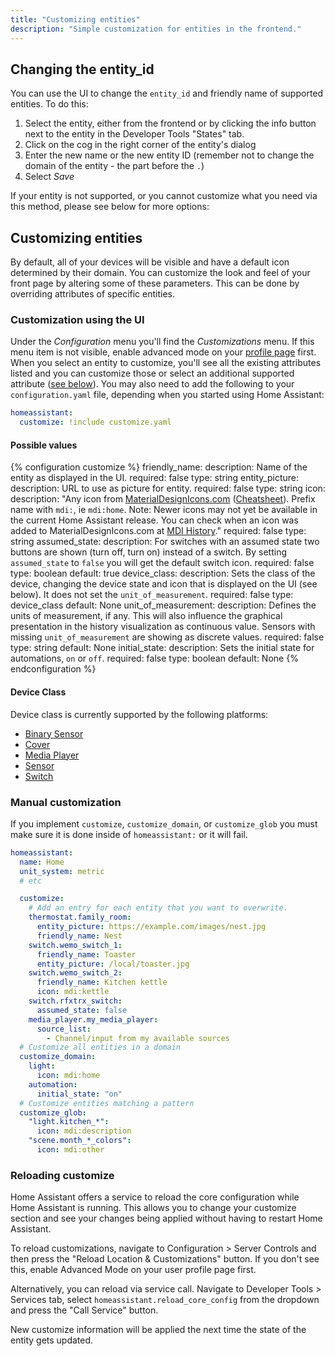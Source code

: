 ```yaml
---
title: "Customizing entities"
description: "Simple customization for entities in the frontend."
---
```


## Changing the entity_id

You can use the UI to change the `entity_id` and friendly name of supported entities. To do this:

1. Select the entity, either from the frontend or by clicking the info button next to the entity in the Developer Tools "States" tab.
2. Click on the cog in the right corner of the entity's dialog
3. Enter the new name or the new entity ID (remember not to change the domain of the entity - the part before the `.`)
4. Select *Save*

If your entity is not supported, or you cannot customize what you need via this method, please see below for more options:

## Customizing entities

By default, all of your devices will be visible and have a default icon determined by their domain. You can customize the look and feel of your front page by altering some of these parameters. This can be done by overriding attributes of specific entities.

### Customization using the UI

Under the *Configuration* menu you'll find the *Customizations* menu. If this menu item is not visible, enable advanced mode on your [profile page](/docs/authentication/#your-account-profile) first. When you select an entity to customize, you'll see all the existing attributes listed and you can customize those or select an additional supported attribute ([see below](/docs/configuration/customizing-devices/#possible-values)). You may also need to add the following to your `configuration.yaml` file, depending when you started using Home Assistant:

```yaml
homeassistant:
  customize: !include customize.yaml
```

#### Possible values

{% configuration customize %}
friendly_name:
  description: Name of the entity as displayed in the UI.
  required: false
  type: string
entity_picture:
  description: URL to use as picture for entity.
  required: false
  type: string
icon:
  description: "Any icon from [MaterialDesignIcons.com](http://materialdesignicons.com) ([Cheatsheet](https://cdn.materialdesignicons.com/5.3.45/)). Prefix name with `mdi:`, ie `mdi:home`. Note: Newer icons may not yet be available in the current Home Assistant release. You can check when an icon was added to MaterialDesignIcons.com at [MDI History](https://materialdesignicons.com/history)."
  required: false
  type: string
assumed_state:
  description: For switches with an assumed state two buttons are shown (turn off, turn on) instead of a switch. By setting `assumed_state` to `false` you will get the default switch icon.
  required: false
  type: boolean
  default: true
device_class:
  description: Sets the class of the device, changing the device state and icon that is displayed on the UI (see below). It does not set the `unit_of_measurement`.
  required: false
  type: device_class
  default: None
unit_of_measurement:
  description: Defines the units of measurement, if any. This will also influence the graphical presentation in the history visualization as continuous value. Sensors with missing `unit_of_measurement` are showing as discrete values.
  required: false
  type: string
  default: None
initial_state:
  description: Sets the initial state for automations, `on` or `off`.
  required: false
  type: boolean
  default: None
{% endconfiguration %}

#### Device Class

Device class is currently supported by the following platforms:

- [Binary Sensor](/integrations/binary_sensor/)
- [Cover](/integrations/cover/)
- [Media Player](/integrations/media_player/)
- [Sensor](/integrations/sensor/)
- [Switch](/integrations/switch/)

### Manual customization

<div class='note'>

If you implement `customize`, `customize_domain`, or `customize_glob` you must make sure it is done inside of `homeassistant:` or it will fail.

</div>

```yaml
homeassistant:
  name: Home
  unit_system: metric
  # etc

  customize:
    # Add an entry for each entity that you want to overwrite.
    thermostat.family_room:
      entity_picture: https://example.com/images/nest.jpg
      friendly_name: Nest
    switch.wemo_switch_1:
      friendly_name: Toaster
      entity_picture: /local/toaster.jpg
    switch.wemo_switch_2:
      friendly_name: Kitchen kettle
      icon: mdi:kettle
    switch.rfxtrx_switch:
      assumed_state: false
    media_player.my_media_player:
      source_list:
        - Channel/input from my available sources
  # Customize all entities in a domain
  customize_domain:
    light:
      icon: mdi:home
    automation:
      initial_state: "on"
  # Customize entities matching a pattern
  customize_glob:
    "light.kitchen_*":
      icon: mdi:description
    "scene.month_*_colors":
      icon: mdi:other
```

### Reloading customize

Home Assistant offers a service to reload the core configuration while Home Assistant is running. This allows you to change your customize section and see your changes being applied without having to restart Home Assistant.

To reload customizations, navigate to Configuration > Server Controls and then press the "Reload Location & Customizations" button. If you don't see this, enable Advanced Mode on your user profile page first.

Alternatively, you can reload via service call. Navigate to Developer Tools > Services tab, select `homeassistant.reload_core_config` from the dropdown and press the "Call Service" button.

<div class='note warning'>
New customize information will be applied the next time the state of the entity gets updated.
</div>
